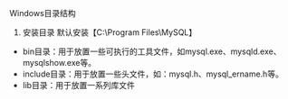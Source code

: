 Windows目录结构
1. 安装目录 默认安装【C:\Program Files\MySQL】
- bin目录：用于放置一些可执行的工具文件，如mysql.exe、mysqld.exe、mysqlshow.exe等。
- include目录：用于放置一些头文件，如：mysql.h、mysql_ername.h等。
- lib目录：用于放置一系列库文件